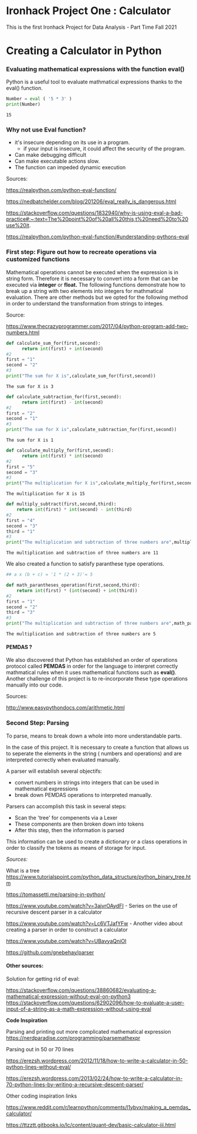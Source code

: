 # Ironhack Project One : Calculator
This is the first Ironhack Project for Data Analysis - Part Time Fall 2021 

# Creating a Calculator in Python

### Evaluating mathematical expressions with the function eval()

Python is a useful tool to evaluate mathmatical expressions thanks to the eval() function. 


```python
Number = eval ( '5 * 3' )
print(Number)
```

    15


### Why not use Eval function?
- it's insecure depending on its use in a program.
    - if your input is insecure, it could affect the security of the program. 
- Can make debugging difficult
- Can make executable actions slow. 
- The function can impeded dynamic execution 
    
Sources: 

https://realpython.com/python-eval-function/

https://nedbatchelder.com/blog/201206/eval_really_is_dangerous.html

https://stackoverflow.com/questions/1832940/why-is-using-eval-a-bad-practice#:~:text=The%20point%20of%20all%20this,t%20need%20to%20use%20it.

https://realpython.com/python-eval-function/#understanding-pythons-eval

### First step: Figure out how to recreate operations via customized functions

Mathematical operations cannot be executed when the expression is in string form. Therefore it is necessary to convert into a form that can be executed via **integer** or **float.** The following functions demonstrate how to break up a string with two elements into integers for mathmatical evaluation. There are other methods but we opted for the following method in order to understand the transformation from strings to integes. 

Source:

https://www.thecrazyprogrammer.com/2017/04/python-program-add-two-numbers.html



```python
def calculate_sum_for(first,second):
      return int(first) + int(second)
#2
first = "1"
second = "2"
#3
print("The sum for X is",calculate_sum_for(first,second))
```

    The sum for X is 3



```python
def calculate_subtraction_for(first,second):
      return int(first) - int(second)
#2
first = "2"
second = "1"
#3
print("The sum for X is",calculate_subtraction_for(first,second))
```

    The sum for X is 1



```python
def calculate_multiply_for(first,second):
      return int(first) * int(second)
#2
first = "5"
second = "3"
#3
print("The multiplication for X is",calculate_multiply_for(first,second))
```

    The multiplication for X is 15



```python
def multiply_subtract(first,second,third):
    return int(first) * int(second) - int(third)
#2
first = "4"
second = "3"
third = "1"
#3
print("The multiplication and subtraction of three numbers are",multiply_subtract(first,second,third))
```

    The multiplication and subtraction of three numbers are 11


We also created a function to satisfy paranthese type operations. 


```python
## a x (b + c) = '1 * (2 + 3)'= 5

def math_parantheses_operation(first,second,third):
    return int(first) * (int(second) + int(third)) 
#2
first = "1"
second = "2"
third = "3"
#3
print("The multiplication and subtraction of three numbers are",math_parantheses_operation(first,second,third))
```

    The multiplication and subtraction of three numbers are 5


#### PEMDAS ?
We also discovered that Python has established an order of operations protocol called **PEMDAS** in order for the language to interpret correctly mathmatical rules when it uses mathematical functions such as **eval()**. Another challenge of this project is to re-incorporate these type operations manually into our code. 

Sources: 

http://www.easypythondocs.com/arithmetic.html


### Second Step: Parsing

To parse, means to break down a whole into more understandable parts.

In the case of this project. It is necessary to create a function that allows us to seperate the elements in the string ( numbers and operations) and are interpreted correctly when evaluated manually.

A parser will establish several objectifs:
- convert numbers in strings into integers that can be used in mathematical expressions
- break down PEMDAS operations to interpreted manually. 

Parsers can accomplish this task in several steps:
- Scan the 'tree' for compenents via a Lexer
- These components are then broken down into tokens
- After this step, then the information is parsed

This information can be used to create a dictionary or a class operations in order to classify the tokens as means of storage for input. 

*Sources:*

What is a tree
https://www.tutorialspoint.com/python_data_structure/python_binary_tree.htm

https://tomassetti.me/parsing-in-python/

https://www.youtube.com/watch?v=3ajvrOAydFI - Series on the use of recursive descent parser in a calculator 

https://www.youtube.com/watch?v=Lc6VTJafYFw - Another video about creating a parser in order to construct a calculator

https://www.youtube.com/watch?v=UBavyaQniOI

https://github.com/gnebehay/parser


#### Other sources: 

Solution for getting rid of eval:

https://stackoverflow.com/questions/38860682/evaluating-a-mathematical-expression-without-eval-on-python3
https://stackoverflow.com/questions/62902096/how-to-evaluate-a-user-input-of-a-string-as-a-math-expression-without-using-eval

**Code Inspiration**

Parsing and printing out more complicated mathematical expression
https://nerdparadise.com/programming/parsemathexpr

Parsing out in 50 or 70 lines

https://erezsh.wordpress.com/2012/11/18/how-to-write-a-calculator-in-50-python-lines-without-eval/

https://erezsh.wordpress.com/2013/02/24/how-to-write-a-calculator-in-70-python-lines-by-writing-a-recursive-descent-parser/

Other coding inspiration links

https://www.reddit.com/r/learnpython/comments/l1ybvx/making_a_pemdas_calculator/ 

https://ttzztt.gitbooks.io/lc/content/quant-dev/basic-calculator-iii.html

